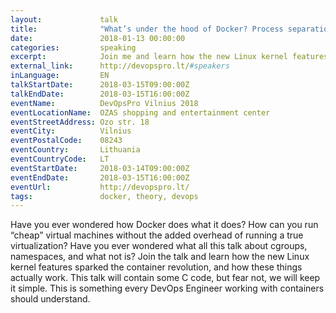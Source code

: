 ```yaml
---
layout:             talk
title:              "What’s under the hood of Docker? Process separation in the Linux kernel"
date:               2018-01-13 00:00:00
categories:         speaking
excerpt:            Join me and learn how the new Linux kernel features sparked the container revolution, and how these things actually work. This talk will contain some C code, but fear not, we will keep it simple. This is something every DevOps Engineer working with containers should understand. 
external_link:      http://devopspro.lt/#speakers
inLanguage:         EN
talkStartDate:      2018-03-15T09:00:00Z 
talkEndDate:        2018-03-15T16:00:00Z
eventName:          DevOpsPro Vilnius 2018
eventLocationName:  OZAS shopping and entertainment center
eventStreetAddress: Ozo str. 18
eventCity:          Vilnius
eventPostalCode:    08243
eventCountry:       Lithuania
eventCountryCode:   LT
eventStartDate:     2018-03-14T09:00:00Z
eventEndDate:       2018-03-15T16:00:00Z
eventUrl:           http://devopspro.lt/
tags:               docker, theory, devops
---
```


Have you ever wondered how Docker does what it does? How can you run “cheap” virtual machines without the added overhead of running a true virtualization? Have you ever wondered what all this talk about cgroups, namespaces, and what not is?
Join the talk and learn how the new Linux kernel features sparked the container revolution, and how these things actually work. This talk will contain some C code, but fear not, we will keep it simple. This is something every DevOps Engineer working with containers should understand.

